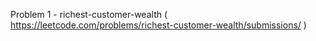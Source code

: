Problem 1 - richest-customer-wealth ( https://leetcode.com/problems/richest-customer-wealth/submissions/ )

